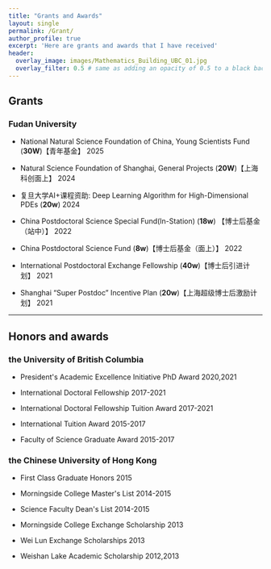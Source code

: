 ```yaml
---
title: "Grants and Awards"
layout: single
permalink: /Grant/
author_profile: true
excerpt: 'Here are grants and awards that I have received'
header:
  overlay_image: images/Mathematics_Building_UBC_01.jpg
  overlay_filter: 0.5 # same as adding an opacity of 0.5 to a black background
---
```


## Grants

### Fudan University

+ National Natural Science Foundation of China, Young Scientists Fund (**30W**)【青年基金】   2025

+ Natural Science Foundation of Shanghai, General Projects (**20W**)【上海科创面上】     2024
 
+ 复旦大学AI+课程资助: Deep Learning Algorithm for High-Dimensional PDEs  (**20w**)      2024

+ China Postdoctoral Science Special Fund(In-Station)   (**18w**) 【博士后基金（站中）】   2022 
            
+ China Postdoctoral Science Fund    (**8w**)【博士后基金（面上）】     2022

+ International Postdoctoral Exchange Fellowship    (**40w**)【博士后引进计划】       2021

+ Shanghai “Super Postdoc” Incentive Plan   (**20w**)【上海超级博士后激励计划】       2021

---


##  Honors and awards


### the University of British Columbia
+ President's Academic Excellence Initiative PhD Award                  2020,2021

+ International Doctoral Fellowship                                    2017-2021

+ International Doctoral Fellowship Tuition Award                     2017-2021

+ International Tuition Award                                         2015-2017
  
+ Faculty of Science Graduate Award                                 2015-2017     



### the Chinese University of Hong Kong

+ First Class Graduate Honors                                            2015

+ Morningside College Master's List                                    2014-2015

+ Science Faculty Dean's List                                          2014-2015

+ Morningside College Exchange Scholarship                           2013
  
+ Wei Lun Exchange Scholarships                                     2013

+ Weishan Lake Academic Scholarship                          2012,2013



